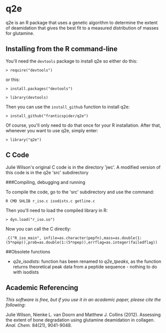 # q2e

q2e is an R package that uses a genetic algorithm to determine the extent of deamidation that gives the best fit to a measured distribution of masses for glutamine.

## Installing from the R command-line

You'll need the `devtools` package to install q2e so either do this:

 `> require("devtools")`
 
or this:
 
 `> install.packages("devtools")`
 
 `> library(devtools)`
 
Then you can use the `install_github` function to install q2e:
 
 `> install_github("franticspider/q2e")`
 
Of course, you'll only need to do that once for your R installation. After that, whenever you want to use q2e, simply enter: 
 
 `> library("q2e")`


## C Code

Julie Wilson's original C code is in the directory 'jwc'. A modified version of this code is in the q2e 'src' subdirectory

###Compiling, debugging and running

To compile the code, go to the 'src' subdirectory and use the command:

 `R CMD SHLIB r_iso.c isodists.c getline.c`

Then you'll need to load the compiled library in R:

 `> dyn.load("r_iso.so")`
 
Now you can call the C directly: 

 `.C("R_iso_main", infile=as.character(pepfn),mass=as.double(1:(5*npep)),prob=as.double(1:(5*npep)),errflag=as.integer(failedflag))`


##Obsolete functions

- *q2e_isodists*: function has been renamed to *q2e_tpeaks*, as the function returns theoretical peak data from a peptide sequence - nothing to do with isodists


## Academic Referencing

*This software is free, but if you use it in an academic paper, please cite the following:*

Julie Wilson, Nienke L. van Doorn
and Matthew J. Collins (2012). Assessing the extent of bone degradation using glutamine deamidation in collagen.  *Anal. Chem.* 84(21), 9041-9048.
